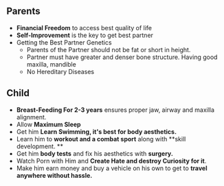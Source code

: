 ## Parents
- **Financial Freedom** to access best quality of life
- **Self-Improvement** is the key to get best partner
- Getting the Best Partner Genetics 
   - Parents of the Partner should not be fat or short in height.
   - Partner must have greater and denser bone structure. Having good maxilla, mandible
   - No Hereditary Diseases

## Child
 - **Breast-Feeding For 2-3 years** ensures proper jaw, airway and maxilla alignment.
 - Allow **Maximum Sleep**
 - Get him **Learn Swimming, it's best for body aesthetics.**
 - Learn him to **workout and a combat sport** along with **skill development. **
 - Get him **body tests** and fix his aesthetics with **surgery.**
 - Watch Porn with Him and **Create Hate and destroy Curiosity for it**.
 - Make him earn money and buy a vehicle on his own to get to **travel anywhere without hassle.**